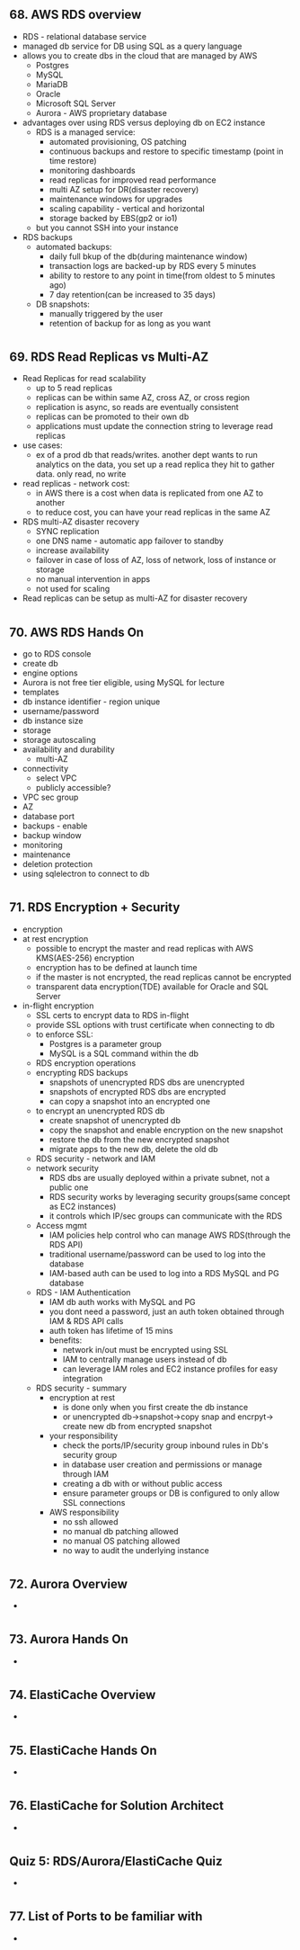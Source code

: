 ## 68. AWS RDS overview

- RDS - relational database service
- managed db service for DB using SQL as a query language
- allows you to create dbs in the cloud that are managed by AWS
  - Postgres
  - MySQL
  - MariaDB
  - Oracle
  - Microsoft SQL Server
  - Aurora - AWS proprietary database
- advantages over using RDS versus deploying db on EC2 instance
  - RDS is a managed service:
    - automated provisioning, OS patching
    - continuous backups and restore to specific timestamp (point in time restore)
    - monitoring dashboards
    - read replicas for improved read performance
    - multi AZ setup for DR(disaster recovery)
    - maintenance windows for upgrades
    - scaling capability - vertical and horizontal
    - storage backed by EBS(gp2 or io1)
  - but you cannot SSH into your instance
- RDS backups
  - automated backups:
    - daily full bkup of the db(during maintenance window)
    - transaction logs are backed-up by RDS every 5 minutes
    - ability to restore to any point in time(from oldest to 5 minutes ago)
    - 7 day retention(can be increased to 35 days)
  - DB snapshots:
    - manually triggered by the user
    - retention of backup for as long as you want

#

## 69. RDS Read Replicas vs Multi-AZ

- Read Replicas for read scalability
  - up to 5 read replicas
  - replicas can be within same AZ, cross AZ, or cross region
  - replication is async, so reads are eventually consistent
  - replicas can be promoted to their own db
  - applications must update the connection string to leverage read replicas
- use cases:
  - ex of a prod db that reads/writes. another dept wants to run analytics on the data, you set up a read replica they hit to gather data. only read, no write
- read replicas - network cost:
  - in AWS there is a cost when data is replicated from one AZ to another
  - to reduce cost, you can have your read replicas in the same AZ
- RDS multi-AZ disaster recovery
  - SYNC replication
  - one DNS name - automatic app failover to standby
  - increase availability
  - failover in case of loss of AZ, loss of network, loss of instance or storage
  - no manual intervention in apps
  - not used for scaling
- Read replicas can be setup as multi-AZ for disaster recovery

#

## 70. AWS RDS Hands On

- go to RDS console
- create db
- engine options
- Aurora is not free tier eligible, using MySQL for lecture
- templates
- db instance identifier - region unique
- username/password
- db instance size
- storage
- storage autoscaling
- availability and durability
  - multi-AZ
- connectivity
  - select VPC
  - publicly accessible?
- VPC sec group
- AZ
- database port
- backups - enable
- backup window
- monitoring
- maintenance
- deletion protection
- using sqlelectron to connect to db

#

## 71. RDS Encryption + Security

- encryption
- at rest encryption
  - possible to encrypt the master and read replicas with AWS KMS(AES-256) encryption
  - encryption has to be defined at launch time
  - if the master is not encrypted, the read replicas cannot be encrypted
  - transparent data encryption(TDE) available for Oracle and SQL Server
- in-flight encryption
  - SSL certs to encrypt data to RDS in-flight
  - provide SSL options with trust certificate when connecting to db
  - to enforce SSL:
    - Postgres is a parameter group
    - MySQL is a SQL command within the db
  - RDS encryption operations
  - encrypting RDS backups
    - snapshots of unencrypted RDS dbs are unencrypted
    - snapshots of encrypted RDS dbs are encrypted
    - can copy a snapshot into an encrypted one
  - to encrypt an unencrypted RDS db
    - create snapshot of unencrypted db
    - copy the snapshot and enable encryption on the new snapshot
    - restore the db from the new encrypted snapshot
    - migrate apps to the new db, delete the old db
  - RDS security - network and IAM
  - network security
    - RDS dbs are usually deployed within a private subnet, not a public one
    - RDS security works by leveraging security groups(same concept as EC2 instances)
    - it controls which IP/sec groups can communicate with the RDS
  - Access mgmt
    - IAM policies help control who can manage AWS RDS(through the RDS API)
    - traditional username/password can be used to log into the database
    - IAM-based auth can be used to log into a RDS MySQL and PG database
  - RDS - IAM Authentication
    - IAM db auth works with MySQL and PG
    - you dont need a password, just an auth token obtained through IAM & RDS API calls
    - auth token has lifetime of 15 mins
    - benefits:
      - network in/out must be encrypted using SSL
      - IAM to centrally manage users instead of db
      - can leverage IAM roles and EC2 instance profiles for easy integration
  - RDS security - summary
    - encryption at rest
      - is done only when you first create the db instance
      - or unencrypted db->snapshot->copy snap and encrpyt-> create new db from encrypted snapshot
    - your responsibility
      - check the ports/IP/security group inbound rules in Db's security group
      - in database user creation and permissions or manage through IAM
      - creating a db with or without public access
      - ensure parameter groups or DB is configured to only allow SSL connections
    - AWS responsibility
      - no ssh allowed
      - no manual db patching allowed
      - no manual OS patching allowed
      - no way to audit the underlying instance

#

## 72. Aurora Overview

-

#

## 73. Aurora Hands On

-

#

## 74. ElastiCache Overview

-

#

## 75. ElastiCache Hands On

-

#

## 76. ElastiCache for Solution Architect

-

#

## Quiz 5: RDS/Aurora/ElastiCache Quiz

-

#

## 77. List of Ports to be familiar with

-

#
